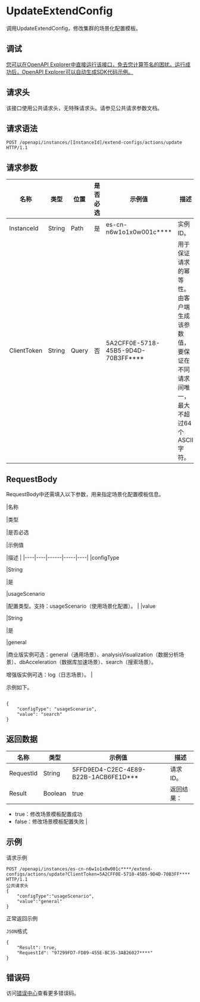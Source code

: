 # UpdateExtendConfig

调用UpdateExtendConfig，修改集群的场景化配置模板。

## 调试

[您可以在OpenAPI Explorer中直接运行该接口，免去您计算签名的困扰。运行成功后，OpenAPI Explorer可以自动生成SDK代码示例。](https://api.aliyun.com/#product=elasticsearch&api=UpdateExtendConfig&type=ROA&version=2017-06-13)

## 请求头

该接口使用公共请求头，无特殊请求头。请参见公共请求参数文档。

## 请求语法

```
POST /openapi/instances/[InstanceId]/extend-configs/actions/update HTTP/1.1
```

## 请求参数

|名称|类型|位置|是否必选|示例值|描述|
|--|--|--|----|---|--|
|InstanceId|String|Path|是|es-cn-n6w1o1x0w001c\*\*\*\*|实例ID。 |
|ClientToken|String|Query|否|5A2CFF0E-5718-45B5-9D4D-70B3FF\*\*\*\*|用于保证请求的幂等性。由客户端生成该参数值，要保证在不同请求间唯一，最大不超过64个ASCII字符。 |

## RequestBody

RequestBody中还需填入以下参数，用来指定场景化配置模板信息。

|名称

|类型

|是否必选

|示例值

|描述 |
|----|----|------|-----|----|
|configType

|String

|是

|usageScenario

|配置类型。支持：usageScenario（使用场景化配置）。 |
|value

|String

|是

|general

|商业版实例可选：general（通用场景）、analysisVisualization（数据分析场景）、dbAcceleration（数据库加速场景）、search（搜索场景）。

 增强版实例可选：log（日志场景）。 |

示例如下。

```

{
    "configType": "usageScenario",
    "value": "search"
}

```

## 返回数据

|名称|类型|示例值|描述|
|--|--|---|--|
|RequestId|String|5FFD9ED4-C2EC-4E89-B22B-1ACB6FE1D\*\*\*|请求ID。 |
|Result|Boolean|true|返回结果：

 -   true：修改场景模板配置成功
-   false：修改场景模板配置失败 |

## 示例

请求示例

```
POST /openapi/instances/es-cn-n6w1o1x0w001c****/extend-configs/actions/update?ClientToken=5A2CFF0E-5718-45B5-9D4D-70B3FF**** HTTP/1.1
公共请求头
{
    "configType":"usageScenario",
    "value":"general"
}
```

正常返回示例

`JSON`格式

```
{
	"Result": true,
	"RequestId": "97299FD7-FD89-455E-BC35-3AB26027****"
}
```

## 错误码

访问[错误中心](https://error-center.aliyun.com/status/product/elasticsearch)查看更多错误码。

